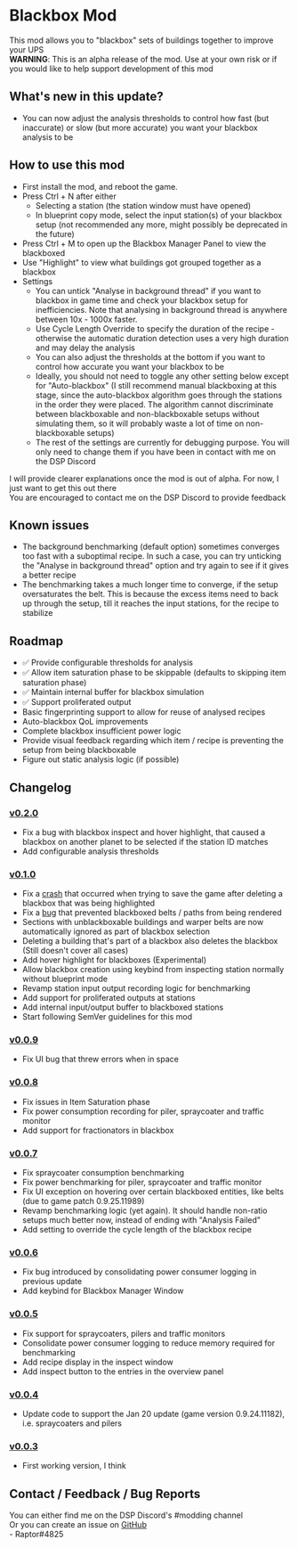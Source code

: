 # Blackbox Mod
This mod allows you to "blackbox" sets of buildings together to improve your UPS  
**WARNING**: This is an alpha release of the mod. Use at your own risk or if you would like to help support development of this mod  

## What's new in this update?
* You can now adjust the analysis thresholds to control how fast (but inaccurate) or slow (but more accurate) you want your blackbox analysis to be

## How to use this mod
* First install the mod, and reboot the game.
* Press Ctrl + N after either
  * Selecting a station (the station window must have opened)
  * In blueprint copy mode, select the input station(s) of your blackbox setup (not recommended any more, might possibly be deprecated in the future)  
* Press Ctrl + M to open up the Blackbox Manager Panel to view the blackboxed
* Use "Highlight" to view what buildings got grouped together as a blackbox
* Settings
  * You can untick "Analyse in background thread" if you want to blackbox in game time and check your blackbox setup for inefficiencies. Note that analysing in background thread is anywhere between 10x - 1000x faster.
  * Use Cycle Length Override to specify the duration of the recipe - otherwise the automatic duration detection uses a very high duration and may delay the analysis
  * You can also adjust the thresholds at the bottom if you want to control how accurate you want your blackbox to be
  * Ideally, you should not need to toggle any other setting below except for "Auto-blackbox" (I still recommend manual blackboxing at this stage, since the auto-blackbox algorithm goes through the stations in the order they were placed. The algorithm cannot discriminate between blackboxable and non-blackboxable setups without simulating them, so it will probably waste a lot of time on non-blackboxable setups)
  * The rest of the settings are currently for debugging purpose. You will only need to change them if you have been in contact with me on the DSP Discord

I will provide clearer explanations once the mod is out of alpha. For now, I just want to get this out there  
You are encouraged to contact me on the DSP Discord to provide feedback

## Known issues

* The background benchmarking (default option) sometimes converges too fast with a suboptimal recipe. In such a case, you can try unticking the "Analyse in background thread" option and try again to see if it gives a better recipe
* The benchmarking takes a much longer time to converge, if the setup oversaturates the belt. This is because the excess items need to back up through the setup, till it reaches the input stations, for the recipe to stabilize

## Roadmap

* ✅ Provide configurable thresholds for analysis
* ✅ Allow item saturation phase to be skippable (defaults to skipping item saturation phase)
* ✅ Maintain internal buffer for blackbox simulation
* ✅ Support proliferated output
* Basic fingerprinting support to allow for reuse of analysed recipes
* Auto-blackbox QoL improvements
* Complete blackbox insufficient power logic
* Provide visual feedback regarding which item / recipe is preventing the setup from being blackboxable
* Figure out static analysis logic (if possible)

## Changelog

### [v0.2.0](https://dsp.thunderstore.io/package/Raptor/Blackbox/0.2.0/)
* Fix a bug with blackbox inspect and hover highlight, that caused a blackbox on another planet to be selected if the station ID matches
* Add configurable analysis thresholds 

### [v0.1.0](https://dsp.thunderstore.io/package/Raptor/Blackbox/0.1.0/)
* Fix a [crash](https://github.com/Velociraptor115-DSPModding/Blackbox/issues/1) that occurred when trying to save the game after deleting a blackbox that was being highlighted
* Fix a [bug](https://github.com/Velociraptor115-DSPModding/Blackbox/issues/7) that prevented blackboxed belts / paths from being rendered
* Sections with unblackboxable buildings and warper belts are now automatically ignored as part of blackbox selection
* Deleting a building that's part of a blackbox also deletes the blackbox (Still doesn't cover all cases)
* Add hover highlight for blackboxes (Experimental)
* Allow blackbox creation using keybind from inspecting station normally without blueprint mode
* Revamp station input output recording logic for benchmarking
* Add support for proliferated outputs at stations
* Add internal input/output buffer to blackboxed stations
* Start following SemVer guidelines for this mod

### [v0.0.9](https://dsp.thunderstore.io/package/Raptor/Blackbox/0.0.9/)
* Fix UI bug that threw errors when in space

### [v0.0.8](https://dsp.thunderstore.io/package/Raptor/Blackbox/0.0.8/)
* Fix issues in Item Saturation phase
* Fix power consumption recording for piler, spraycoater and traffic monitor
* Add support for fractionators in blackbox

### [v0.0.7](https://dsp.thunderstore.io/package/Raptor/Blackbox/0.0.7/)
* Fix spraycoater consumption benchmarking
* Fix power benchmarking for piler, spraycoater and traffic monitor
* Fix UI exception on hovering over certain blackboxed entities, like belts (due to game patch 0.9.25.11989)
* Revamp benchmarking logic (yet again). It should handle non-ratio setups much better now, instead of ending with "Analysis Failed"
* Add setting to override the cycle length of the blackbox recipe

### [v0.0.6](https://dsp.thunderstore.io/package/Raptor/Blackbox/0.0.6/)
* Fix bug introduced by consolidating power consumer logging in previous update
* Add keybind for Blackbox Manager Window

### [v0.0.5](https://dsp.thunderstore.io/package/Raptor/Blackbox/0.0.5/)
* Fix support for spraycoaters, pilers and traffic monitors
* Consolidate power consumer logging to reduce memory required for benchmarking
* Add recipe display in the inspect window
* Add inspect button to the entries in the overview panel

### [v0.0.4](https://dsp.thunderstore.io/package/Raptor/Blackbox/0.0.4/)
* Update code to support the Jan 20 update (game version 0.9.24.11182), i.e. spraycoaters and pilers

### [v0.0.3](https://dsp.thunderstore.io/package/Raptor/Blackbox/0.0.3/)
* First working version, I think

## Contact / Feedback / Bug Reports
You can either find me on the DSP Discord's #modding channel  
Or you can create an issue on [GitHub](https://github.com/Velociraptor115/DSPMods)  
\- Raptor#4825